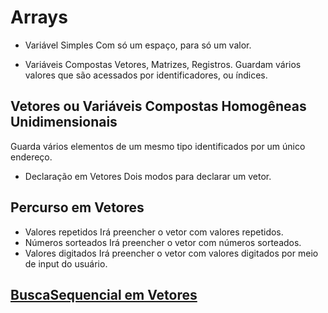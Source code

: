 # Arrays
- Variável Simples
Com só um espaço, para só um valor.

- Variáveis Compostas
Vetores, Matrizes, Registros.
Guardam vários valores que são acessados por identificadores, ou índices.

## Vetores ou Variáveis Compostas Homogêneas Unidimensionais
Guarda vários elementos de um mesmo tipo identificados por um único endereço.

- Declaração em Vetores
Dois modos para declarar um vetor.

## Percurso em Vetores
- Valores repetidos
Irá preencher o vetor com valores repetidos.
- Números sorteados
Irá preencher o vetor com números sorteados.
- Valores digitados
Irá preencher o vetor com valores digitados por meio de input do usuário.

## [BuscaSequencial em Vetores](https://github.com/AugustoFFP/Arrays/blob/main/Busca_Sequencial_Vetores/Program.cs)
